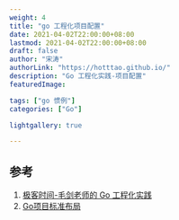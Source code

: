 ```yaml
---
weight: 4
title: "go 工程化项目配置"
date: 2021-04-02T22:00:00+08:00
lastmod: 2021-04-02T22:00:00+08:00
draft: false
author: "宋涛"
authorLink: "https://hotttao.github.io/"
description: "Go 工程化实践-项目配置"
featuredImage: 

tags: ["go 惯例"]
categories: ["Go"]

lightgallery: true

---
```



## 参考
1. [极客时间-毛剑老师的 Go 工程化实践](https://u.geekbang.org/subject/intro/100107201)
2. [Go项目标准布局](https://github.com/golang-standards/project-layout/blob/master/README_zh-CN.md)
